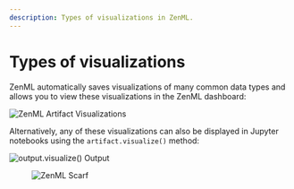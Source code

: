 ```yaml
---
description: Types of visualizations in ZenML.
---
```


# Types of visualizations

ZenML automatically saves visualizations of many common data types and allows you to view these visualizations in the ZenML dashboard:

![ZenML Artifact Visualizations](../../.gitbook/assets/artifact_visualization_dashboard.png)

Alternatively, any of these visualizations can also be displayed in Jupyter notebooks using the `artifact.visualize()` method:

![output.visualize() Output](../../.gitbook/assets/artifact_visualization_evidently.png)



<figure><img src="https://static.scarf.sh/a.png?x-pxid=f0b4f458-0a54-4fcd-aa95-d5ee424815bc" alt="ZenML Scarf"><figcaption></figcaption></figure>